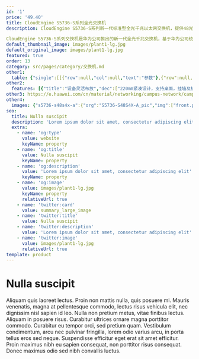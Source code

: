 ```yaml
---
id: '1'
price: '49.40'
title: CloudEngine S5736-S系列全光交换机
description: CloudEngine S5736-S系列新一代标准型全光千兆以太网交换机，提供48光口款型，上行4个10GE端口。

CloudEngine S5736-S系列交换机是华为公司推出的新一代全光千兆交换机，基于华为公司统一的VRP（Versatile Routing Platform）软件平台，具有增强的三层特性，简易的运行维护，灵活的以太组网，成熟的IPv6特性等特点，可广泛应用于城域接入、企业园区接入和汇聚、数据中心接入等多种应用场景。
default_thumbnail_image: images/plant1-lg.jpg
default_original_image: images/plant1-lg.jpg
featured: true
order: 13
category: src/pages/category/交换机.md
other1: 
  table: {"single":[[{"row":null,"col":null,"text":"参数"},{"row":null,"col":null,"text":"CloudEngine S5736-S48S4X-A"},{"row":null,"col":null,"text":"CloudEngine S5736-S48S4X-D"}],[{"row":null,"col":null,"text":"包转发率"},{"row":null,"col":null,"text":"780/810Mpps"},{"row":null,"col":null,"text":"780M/810Mpps"}],[{"row":null,"col":null,"text":"交换容量"},{"row":null,"col":null,"text":"2.72/27.2 Tbps"},{"row":null,"col":null,"text":"2.72/27.2Tbps"}],[{"row":null,"col":null,"text":"固定端口"},{"row":null,"col":null,"text":"48个千兆SFP端口 ，4个万兆SFP+"},{"row":null,"col":null,"text":"48个千兆SFP端口 ，4个万兆SFP+"}],[{"row":null,"col":null,"text":"弹性升级"},{"row":null,"col":"2","text":"基于RTU License实现下行端口GE到10GE的平滑升级"}],[{"row":null,"col":null,"text":"MAC特性"},{"row":null,"col":"2","text":"遵循IEEE 802.1d标准\n支持MAC地址自动学习和老化\n支持静态、动态、黑洞MAC表项\n支持源MAC地址过滤"}],[{"row":null,"col":null,"text":"VLAN特性"},{"row":null,"col":"2","text":"支持4K个VLAN\n支持Guest VLAN、Voice VLAN\n支持GVRP协议\n支持MUX VLAN功能\n支持基于MAC/协议/IP子网/策略/端口的VLAN\n支持1:1和N:1 VLAN Mapping功能"}],[{"row":null,"col":null,"text":"IP路由"},{"row":null,"col":"2","text":"静态路由、RIPv1/2、RIPng、OSPF、OSPFv3、ECMP、ISIS、ISISv6、BGP、BGP4+"}],[{"row":null,"col":null,"text":"SVF极简运维"},{"row":null,"col":"2","text":"支持作为SVF Client零配置即插即用\n支持自动加载Client的大包和补丁\n支持业务一键式自动下发\nClient支持独立运行"}],[{"row":null,"col":null,"text":"互通性"},{"row":null,"col":"2","text":"VBST基于VLAN生成树协议（和PVST/PVST+/RPVST 互通）\nLNP 链路类型协商协议（和DTP相似功能）\nVCMP VLAN集中管理协议（和VTP相似功能）\n详细的互联互通认证与报告，请访问这里。"}]]}
other2:
  features: [{"title":"设备灵活布放","dec":["220mm紧凑设计，支持桌面，挂墙及机架安装部署；电源前置，便于设备日常维护和管理"]},{"title":"网络弹性承载","dec":["基于创新RTU模式的弹性承载，接入端口可从GE平滑升级到10GE，保护客户投资"]},{"title":"整网智能运维","dec":["支持Telemetry实时采集设备数据，配合园区网络分析器及时发现网络问题，保障用户体验"]}]
other3: https://e.huawei.com/cn/material/networking/campus-network/campusswitch/d53feefffed24eaabc9d3f92b8ea827f
other4:
  images: {"s5736-s48s4x-a":{"org":"S5736-S48S4X-A_pic","img":["front.png","front_left.png","front_right.png","front_top.png","rear.png","rear_top.png"]}}
seo:
  title: Nulla suscipit
  description: 'Lorem ipsum dolor sit amet, consectetur adipiscing elit'
  extra:
    - name: 'og:type'
      value: website
      keyName: property
    - name: 'og:title'
      value: Nulla suscipit
      keyName: property
    - name: 'og:description'
      value: 'Lorem ipsum dolor sit amet, consectetur adipiscing elit'
      keyName: property
    - name: 'og:image'
      value: images/plant1-lg.jpg
      keyName: property
      relativeUrl: true
    - name: 'twitter:card'
      value: summary_large_image
    - name: 'twitter:title'
      value: Nulla suscipit
    - name: 'twitter:description'
      value: 'Lorem ipsum dolor sit amet, consectetur adipiscing elit'
    - name: 'twitter:image'
      value: images/plant1-lg.jpg
      relativeUrl: true
template: product
---
```


# Nulla suscipit

Aliquam quis laoreet lectus. Proin non mattis nulla, quis posuere mi. Mauris venenatis, magna at pellentesque commodo, lectus risus vehicula elit, nec dignissim nisl sapien id leo. Nulla non pretium metus, vitae finibus lectus. Aliquam in posuere risus. Curabitur ultrices ornare magna porttitor commodo. Curabitur eu tempor orci, sed pretium quam. Vestibulum condimentum, arcu nec pulvinar fringilla, lorem odio varius arcu, in porta tellus eros sed neque. Suspendisse efficitur eget erat sit amet efficitur. Proin maximus nibh eu sapien consequat, non porttitor risus consequat. Donec maximus odio sed nibh convallis luctus.